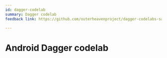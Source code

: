 ```yaml
---
id: dagger-codelab
summary: Dagger codelab
feedback link: https://github.com/outerheavenproject/dagger-codelabs-sample/issues

---
```


# Android Dagger codelab
